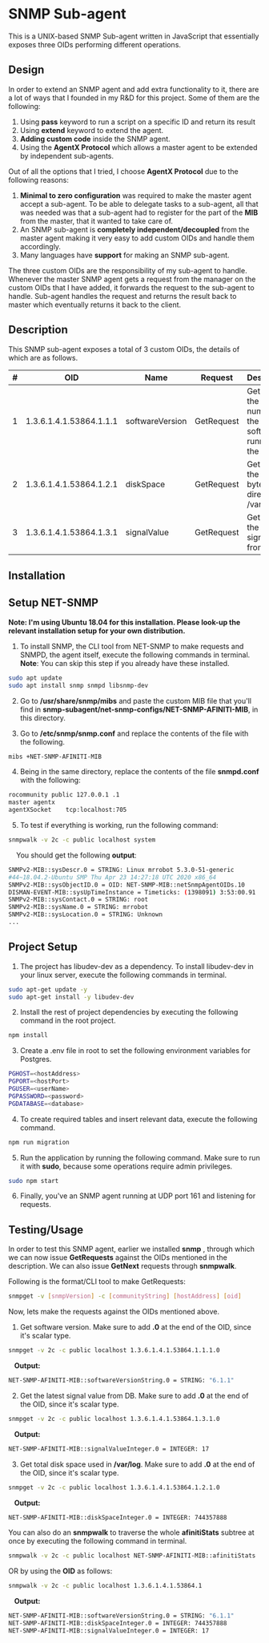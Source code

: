 # SNMP Sub-agent

This is a UNIX-based SNMP Sub-agent written in JavaScript that essentially exposes three OIDs performing different operations.

## Design

In order to extend an SNMP agent and add extra functionality to it, there are a lot of ways that I founded in my R&D for this project. Some of them are the following:

1. Using **pass** keyword to run a script on a specific ID and return its result
2. Using **extend** keyword to extend the agent.
3. **Adding custom code** inside the SNMP agent.
4. Using the **AgentX Protocol** which allows a master agent to be extended by independent sub-agents.

Out of all the options that I tried, I choose **AgentX Protocol** due to the following reasons:

1. **Minimal to zero configuration** was required to make the master agent accept a sub-agent. To be able to delegate tasks to a sub-agent, all that was needed was that a sub-agent had to register for the part of the **MIB** from the master, that it wanted to take care of.
2. An SNMP sub-agent is **completely independent/decoupled** from the master agent making it very easy to add custom OIDs and handle them accordingly.
3. Many languages have **support** for making an SNMP sub-agent.

The three custom OIDs are the responsibility of my sub-agent to handle. Whenever the master SNMP agent gets a request from the manager on the custom OIDs that I have added, it forwards the request to the sub-agent to handle. Sub-agent handles the request and returns the result back to master which eventually returns it back to the client.

## Description

This SNMP sub-agent exposes a total of 3 custom OIDs, the details of which are as follows.

| #   | OID                     | Name            | Request    | Description                                                       |
| --- | ----------------------- | --------------- | ---------- | ----------------------------------------------------------------- |
| 1   | 1.3.6.1.4.1.53864.1.1.1 | softwareVersion | GetRequest | Gets you the version number of the software running on the system |
| 2   | 1.3.6.1.4.1.53864.1.2.1 | diskSpace       | GetRequest | Gets you the size in bytes of the directory /var/log              |
| 3   | 1.3.6.1.4.1.53864.1.3.1 | signalValue     | GetRequest | Gets you the latest signalValue from DB                           |

## Installation

## Setup NET-SNMP

**Note: I'm using Ubuntu 18.04 for this installation. Please look-up the relevant installation setup for your own distribution.**

1. To install SNMP, the CLI tool from NET-SNMP to make requests and SNMPD, the agent itself, execute the following commands in terminal.
   **Note**: You can skip this step if you already have these installed.

```bash
sudo apt update
sudo apt install snmp snmpd libsnmp-dev
```

2. Go to **/usr/share/snmp/mibs** and paste the custom MIB file that you'll find in **snmp-subagent/net-snmp-configs/NET-SNMP-AFINITI-MIB**, in this directory.

3. Go to **/etc/snmp/snmp.conf** and replace the contents of the file with the following.

```bash
mibs +NET-SNMP-AFINITI-MIB
```

4. Being in the same directory, replace the contents of the file **snmpd.conf** with the following:

```bash
rocommunity public 127.0.0.1 .1
master agentx
agentXSocket    tcp:localhost:705
```

5. To test if everything is working, run the following command:

```bash
snmpwalk -v 2c -c public localhost system
```

&nbsp;&nbsp;&nbsp; You should get the following **output**:

```bash
SNMPv2-MIB::sysDescr.0 = STRING: Linux mrrobot 5.3.0-51-generic
#44~18.04.2-Ubuntu SMP Thu Apr 23 14:27:18 UTC 2020 x86_64
SNMPv2-MIB::sysObjectID.0 = OID: NET-SNMP-MIB::netSnmpAgentOIDs.10
DISMAN-EVENT-MIB::sysUpTimeInstance = Timeticks: (1398091) 3:53:00.91
SNMPv2-MIB::sysContact.0 = STRING: root
SNMPv2-MIB::sysName.0 = STRING: mrrobot
SNMPv2-MIB::sysLocation.0 = STRING: Unknown
...
```

## Project Setup

1. The project has libudev-dev as a dependency. To install libudev-dev in your linux server, execute the following commands in terminal.

```bash
sudo apt-get update -y
sudo apt-get install -y libudev-dev
```

2. Install the rest of project dependencies by executing the following command in the root project.

```bash
npm install
```

3. Create a .env file in root to set the following environment variables for Postgres.

```bash
PGHOST=<hostAddress>
PGPORT=<hostPort>
PGUSER=<userName>
PGPASSWORD=<password>
PGDATABASE=<database>

```

4. To create required tables and insert relevant data, execute the following command.

```bash
npm run migration
```

5. Run the application by running the following command. Make sure to run it with **sudo**, because some operations require admin privileges.

```bash
sudo npm start
```

6. Finally, you've an SNMP agent running at UDP port 161 and listening for requests.

## Testing/Usage

In order to test this SNMP agent, earlier we installed **snmp** , through which we can now issue **GetRequests** against the OIDs mentioned in the description. We can also issue **GetNext** requests through **snmpwalk**.

Following is the format/CLI tool to make GetRequests:

```bash
snmpget -v [snmpVersion] -c [communityString] [hostAddress] [oid]
```

Now, lets make the requests against the OIDs mentioned above.

1. Get software version. Make sure to add **.0** at the end of the OID, since it's scalar type.

```bash
snmpget -v 2c -c public localhost 1.3.6.1.4.1.53864.1.1.1.0
```

&nbsp;&nbsp;&nbsp;**Output:**

```bash
NET-SNMP-AFINITI-MIB::softwareVersionString.0 = STRING: "6.1.1"
```

2. Get the latest signal value from DB. Make sure to add **.0** at the end of the OID, since it's scalar type.

```bash
snmpget -v 2c -c public localhost 1.3.6.1.4.1.53864.1.3.1.0
```

&nbsp;&nbsp;&nbsp;**Output:**

```bash
NET-SNMP-AFINITI-MIB::signalValueInteger.0 = INTEGER: 17
```

3. Get total disk space used in **/var/log**. Make sure to add **.0** at the end of the OID, since it's scalar type.

```bash
snmpget -v 2c -c public localhost 1.3.6.1.4.1.53864.1.2.1.0
```

&nbsp;&nbsp;&nbsp;**Output:**

```bash
NET-SNMP-AFINITI-MIB::diskSpaceInteger.0 = INTEGER: 744357888
```

You can also do an **snmpwalk** to traverse the whole **afinitiStats** subtree at once by executing the following command in terminal.

```bash
snmpwalk -v 2c -c public localhost NET-SNMP-AFINITI-MIB::afinitiStats
```

OR by using the **OID** as follows:

```bash
snmpwalk -v 2c -c public localhost 1.3.6.1.4.1.53864.1
```

&nbsp;&nbsp;&nbsp;**Output:**

```bash
NET-SNMP-AFINITI-MIB::softwareVersionString.0 = STRING: "6.1.1"
NET-SNMP-AFINITI-MIB::diskSpaceInteger.0 = INTEGER: 744357888
NET-SNMP-AFINITI-MIB::signalValueInteger.0 = INTEGER: 17
```

